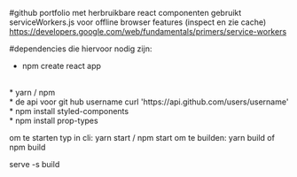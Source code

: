 #github portfolio met herbruikbare react componenten
gebruikt serviceWorkers.js voor offline browser features (inspect en zie cache)
<br>
https://developers.google.com/web/fundamentals/primers/service-workers

#dependencies die hiervoor nodig zijn:

* npm create react app
<br>
* yarn / npm
<br>
* de api voor git hub username curl 'https://api.github.com/users/username'
<br>
* npm install styled-components
<br>
* npm install prop-types



om te starten typ in cli: yarn start / npm start
om te builden: yarn build of npm build

serve -s build
